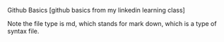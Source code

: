 Github Basics
[github basics from my linkedin learning class]

Note the file type is md, which stands for mark down, which is a type of syntax file. 
